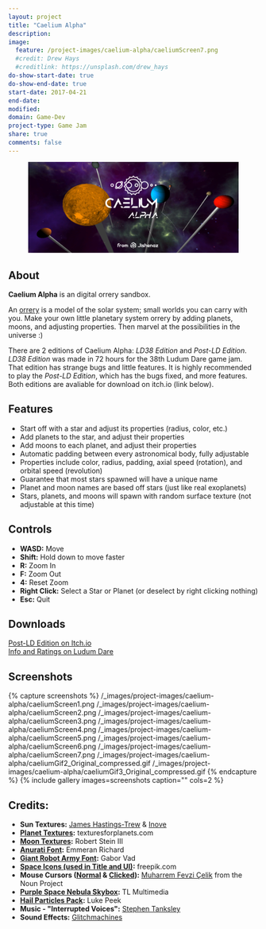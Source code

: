 ```yaml
---
layout: project
title: "Caelium Alpha"
description: 
image:
  feature: /project-images/caelium-alpha/caeliumScreen7.png
  #credit: Drew Hays
  #creditlink: https://unsplash.com/drew_hays
do-show-start-date: true
do-show-end-date: true
start-date: 2017-04-21
end-date: 
modified: 
domain: Game-Dev
project-type: Game Jam
share: true
comments: false
---
```


<figure>
	<a href="/_images/project-images/caelium-alpha/caeliumBanner.png" target="_blank">
		<img src="/_images/project-images/caelium-alpha/caeliumBanner.png" alt="">
	</a>
</figure>

## About

**Caelium Alpha** is an digital orrery sandbox. 

An [orrery](https://www.google.com/search?q=orrery&tbm=isch) is a model of the solar system; small worlds you can carry with you. Make your own little planetary system orrery by adding planets, moons, and adjusting properties. Then marvel at the possibilities in the universe :)

There are 2 editions of Caelium Alpha: *LD38 Edition* and *Post-LD Edition*. *LD38 Edition* was made in 72 hours for the 38th Ludum Dare game jam. That edition has strange bugs and little features. It is highly recommended to play the *Post-LD Edition*, which has the bugs fixed, and more features. Both editions are avaliable for download on itch.io (link below).

## Features

 - Start off with a star and adjust its properties (radius, color, etc.)
 - Add planets to the star, and adjust their properties
 - Add moons to each planet, and adjust their properties
 - Automatic padding between every astronomical body, fully adjustable
 - Properties include color, radius, padding, axial speed (rotation), and orbital speed (revolution)
 - Guarantee that most stars spawned will have a unique name
 - Planet and moon names are based off stars (just like real exoplanets)
 - Stars, planets, and moons will spawn with random surface texture (not adjustable at this time)


## Controls

 - **WASD:** Move
 - **Shift:** Hold down to move faster
 - **R:** Zoom In
 - **F:** Zoom Out
 - **4:** Reset Zoom
 - **Right Click:** Select a Star or Planet (or deselect by right clicking nothing)
 - **Esc:** Quit


## Downloads

 <div markdown="0">
     <a href="https://jishenaz.itch.io/caelium-alpha" class="btn">
         <i class="fa fa-lg fa-external-link" aria-hidden="true"></i> Post-LD Edition on Itch.io
     </a>
 </div>
 <div markdown="0">
     <a href="https://ldjam.com/events/ludum-dare/38/caelium-alpha/" class="btn">
         <i class="fa fa-lg fa-external-link" aria-hidden="true"></i> Info and Ratings on Ludum Dare
     </a>
 </div>



## Screenshots 
 {% capture screenshots %}
 	/_images/project-images/caelium-alpha/caeliumScreen1.png
 	/_images/project-images/caelium-alpha/caeliumScreen2.png
 	/_images/project-images/caelium-alpha/caeliumScreen3.png
    /_images/project-images/caelium-alpha/caeliumScreen4.png
    /_images/project-images/caelium-alpha/caeliumScreen5.png
    /_images/project-images/caelium-alpha/caeliumScreen6.png
    /_images/project-images/caelium-alpha/caeliumScreen7.png
    /_images/project-images/caelium-alpha/caeliumGif2_Original_compressed.gif
    /_images/project-images/caelium-alpha/caeliumGif3_Original_compressed.gif
 {% endcapture %}
 {% include gallery images=screenshots caption="" cols=2 %}


## Credits:
 - **Sun Textures:** [James Hastings-Trew](http://planetpixelemporium.com/sun.html) & [Inove](http://www.solarsystemscope.com/nexus/textures/planet_textures/)
 - **[Planet Textures](http://www.texturesforplanets.com/texture-packs.shtml):** texturesforplanets.com
 - **[Moon Textures](http://freebitmaps.blogspot.com/2010/10/srgb-planet-ako.html):** Robert Stein III
 - **[Anurati Font](https://www.behance.net/gallery/33704618/ANURATI-Free-font):** Emmeran Richard
 - **[Giant Robot Army Font](http://www.dafont.com/giant-robot-army.font):** Gabor Vad
 - **[Space Icons (used in Title and UI)](https://speckyboy.com/freebie-the-space-icon-set-50-icons-svg-png/):** freepik.com
 - **Mouse Cursors ([Normal](https://thenounproject.com/term/cursor/183252/) & [Clicked](https://thenounproject.com/term/cursor/183248/)):** [Muharrem Fevzi Çelik](https://thenounproject.com/muharrem) from the Noun Project
 - **[Purple Space Nebula Skybox](https://www.assetstore.unity3d.com/en/#!/content/25117):** TL Multimedia
 - **[Hail Particles Pack](https://www.assetstore.unity3d.com/en/#!/content/62038):** Luke Peek
 - **Music - "Interrupted Voices":** [Stephen Tanksley](https://soundcloud.com/stephen-tanksley)
 - **Sound Effects:** [Glitchmachines](http://glitchmachines.com/)
